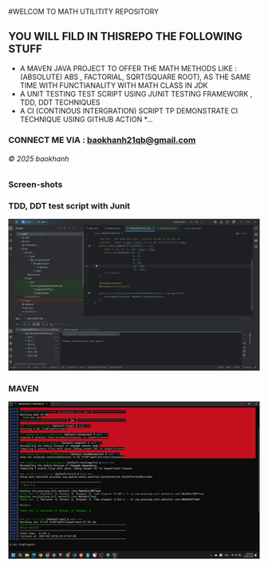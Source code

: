 #WELCOM TO MATH UTILITITY REPOSITORY 

## YOU WILL FILD IN THISREPO THE FOLLOWING STUFF

* A MAVEN JAVA PROJECT TO OFFER THE MATH METHODS LIKE : (ABSOLUTE) ABS , FACTORIAL, SQRT(SQUARE ROOT), AS THE SAME TIME WITH FUNCTIANALITY WITH MATH CLASS IN JDK 
* A UNIT TESTING TEST SCRIPT USING JUNIT TESTING FRAMEWORK , TDD, DDT TECHNIQUES
* A CI (CONTINOUS INTERGRATION) SCRIPT TP DEMONSTRATE CI TECHNIQUE USING GITHUB ACTION
*...

### CONNECT ME VIA : baokhanh21qb@gmail.com
###### &#169; 2025 baokhanh

### Screen-shots

### TDD, DDT test script with Junit 
![TDD, DDT with JUnit](https://github.com/baokhanh592004/math/blob/main/screenshots/JUnit%20with%20TDD%20DDT.png)

### MAVEN 
![Maven builder](https://github.com/baokhanh592004/math/blob/main/screenshots/Maven%20Builder.png)

